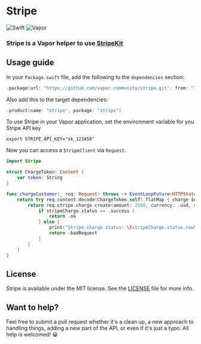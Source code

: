 # Stripe

![Swift](http://img.shields.io/badge/swift-5.2-brightgreen.svg)
![Vapor](http://img.shields.io/badge/vapor-4.0-brightgreen.svg)


### Stripe is a Vapor helper to use [StripeKit](https://github.com/vapor-community/stripe-kit)

## Usage guide
In your `Package.swift` file, add the following to the `dependencies` section:

~~~~swift
.package(url: "https://github.com/vapor-community/stripe.git", from: "11.0.0")
~~~~

Also add this to the target dependencies:

~~~~swift
.product(name: "Stripe", package: "stripe")
~~~~


To use Stripe in your Vapor application, set the environment variable for you Stripe API key
~~~
export STRIPE_API_KEY="sk_123456"      
~~~

Now you can access a `StripeClient` via `Request`.
~~~~swift
import Stripe

struct ChargeToken: Content {
    var token: String
}

func chargeCustomer(_ req: Request) throws -> EventLoopFuture<HTTPStatus> {
    return try req.content.decode(ChargeToken.self).flatMap { charge in
        return req.stripe.charge.create(amount: 2500, currency: .usd, source: charge.stripeToken).map { stripeCharge in
            if stripeCharge.status == .success {
                return .ok
            } else {
                print("Stripe charge status: \(stripeCharge.status.rawValue)")
                return .badRequest
            }
        }
    }
}
~~~~

## License

Stripe is available under the MIT license. See the [LICENSE](LICENSE) file for more info.

## Want to help?
Feel free to submit a pull request whether it's a clean up, a new approach to handling things, adding a new part of the API, or even if it's just a typo. All help is welcomed! 😀
